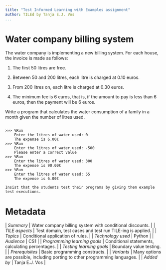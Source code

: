 ```yaml
---
title: "Test Informed Learning with Examples assignment"
author: TILEd by Tanja E.J. Vos
...
```


# Water company billing system






The water company is implementing a new billing system. For each
house, the invoice is made as follows:

1.  The first 50 litres are free.

2.  Between 50 and 200 litres, each litre is charged at 0.10 euros.

3.  From 200 litres on, each litre is charged at 0.30 euros.

4.  The minimum fee is 6 euros, that is, if the amount to pay is
    less than 6 euros, then the payment will be 6 euros.

Write a program that calculates the water consumption of a family in
a month given the number of litres used.

```small

>>> %Run 
    Enter the litres of water used: 0
    The expense is 6.00€
>>> %Run 
    Enter the litres of water used: -500
    Please enter a correct value
>>> %Run 
    Enter the litres of water used: 300
    The expense is 90.00€
>>> %Run 
    Enter the litres of water used: 55
    The expense is 6.00€
```

```testruntile
Insist that the students test their programs by giving them example
test executions.
```


# Metadata

| *Summary*                     | Water company billing system with conditional discounts. |
| *TILE aspects*                | Test domain, test cases and test run TILE-ing is applied. |
| *Topics*                      | Conditional application of rules. |
| *Technology used*             | Python |
| *Audience*                    | CS1 |
| *Programming learning goals*  | Conditional statements, calculating percentages. |
| *Testing learning goals*      | Boundary value testing. |
| *Prerequisites*               | Basic programming constructs. |
| *Variants*                    | Many options are possible, including porting to other programming languages. | 
| *Added by*                    | Tanja E.J. Vos |   

